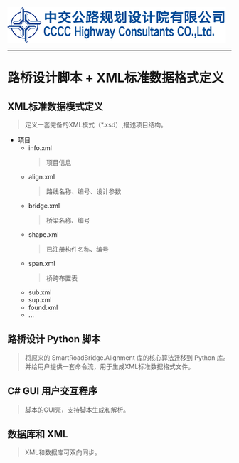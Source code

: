 ![logo](docs/cccc.png)

---

# 路桥设计脚本 + XML标准数据格式定义

## XML标准数据模式定义
>定义一套完备的XML模式（*.xsd）,描述项目结构。
- 项目
  - info.xml 
    > 项目信息
  - align.xml
    > 路线名称、编号、设计参数
  - bridge.xml
    > 桥梁名称、编号
  - shape.xml
    > 已注册构件名称、编号
  - span.xml
    > 桥跨布置表
  - sub.xml
  - sup.xml
  - found.xml
  - ...
  

## 路桥设计 Python 脚本
> 将原来的 SmartRoadBridge.Alignment 库的核心算法迁移到 Python 库。并给用户提供一套命令流，用于生成XML标准数据格式文件。

## C# GUI 用户交互程序
> 脚本的GUI壳，支持脚本生成和解析。

## 数据库和 XML
> XML和数据库可双向同步。


